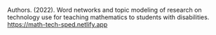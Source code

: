 Authors. (2022). Word networks and topic modeling of research on technology use for teaching mathematics to students with disabilities. https://math-tech-sped.netlify.app
